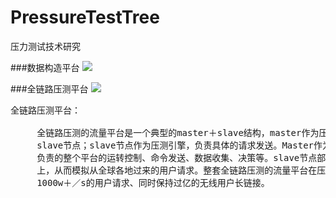 # PressureTestTree
压力测试技术研究


###数据构造平台
![](https://i.imgur.com/HYXguPc.png)

###全链路压测平台
![](https://i.imgur.com/6zw4S8a.png)

<pre>
全链路压测平台：

     全链路压测的流量平台是一个典型的master＋slave结构，master作为压测管控台管理着上千个
     slave节点；slave节点作为压测引擎，负责具体的请求发送。Master作为整个压测平台的大脑，
     负责的整个平台的运转控制、命令发送、数据收集、决策等。slave节点部署在全球各地的cdn节点
     上，从而模拟从全球各地过来的用户请求。整套全链路压测的流量平台在压测过程当中平稳输出
     1000w＋／s的用户请求、同时保持过亿的无线用户长链接。
</pre>